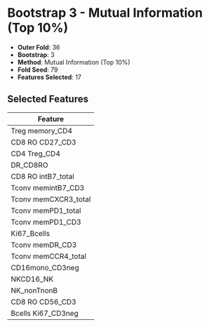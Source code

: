 # Bootstrap 3 - Mutual Information (Top 10%)

- **Outer Fold**: 36
- **Bootstrap**: 3
- **Method**: Mutual Information (Top 10%)
- **Fold Seed**: 79
- **Features Selected**: 17

## Selected Features

| Feature |
|---------|
| Treg memory_CD4 |
| CD8 RO CD27_CD3 |
| CD4 Treg_CD4 |
| DR_CD8RO |
| CD8 RO intB7_total |
| Tconv memintB7_CD3 |
| Tconv memCXCR3_total |
| Tconv memPD1_total |
| Tconv memPD1_CD3 |
| Ki67_Bcells |
| Tconv memDR_CD3 |
| Tconv memCCR4_total |
| CD16mono_CD3neg |
| NKCD16_NK |
| NK_nonTnonB |
| CD8 RO CD56_CD3 |
| Bcells Ki67_CD3neg |

